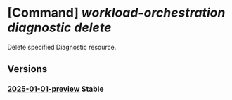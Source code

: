 # [Command] _workload-orchestration diagnostic delete_

Delete specified Diagnostic resource.

## Versions

### [2025-01-01-preview](/Resources/mgmt-plane/L3N1YnNjcmlwdGlvbnMve30vcmVzb3VyY2Vncm91cHMve30vcHJvdmlkZXJzL21pY3Jvc29mdC5lZGdlL2RpYWdub3N0aWNzL3t9/2025-01-01-preview.xml) **Stable**

<!-- mgmt-plane /subscriptions/{}/resourcegroups/{}/providers/microsoft.edge/diagnostics/{} 2025-01-01-preview -->
